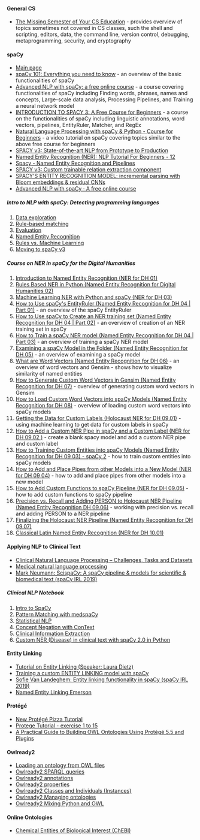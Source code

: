 #### General CS

- [The Missing Semester of Your CS Education](https://missing.csail.mit.edu/) - provides overview of topics sometimes not covered in CS classes, such the shell and scripting, editors, data, the command line, version control, debugging, metaprogramming, security, and cryptography

#### spaCy
- [Main page](https://spacy.io/)
- [spaCy 101: Everything you need to know](https://spacy.io/usage/spacy-101) - an overview of the basic functionalities of spaCy
- [Advanced NLP with spaCy: a free online course](https://course.spacy.io/en/) - a course covering functionalities of spaCy including Finding words, phrases, names and concepts, Large-scale data analysis, Processing Pipelines, and Training a neural network model
- [INTRODUCTION TO SPACY 3: A Free Course for Beginners](http://spacy.pythonhumanities.com/intro.html) - a course on the functionalities of spaCy including linguistic annotations, word vectors, pipelines, EntityRuler, Matcher, and RegEx
- [Natural Language Processing with spaCy & Python - Course for Beginners](https://www.youtube.com/watch?v=dIUTsFT2MeQ) - a video tutorial on spaCy covering topics similar to the above free course for beginners
- [SPACY v3: State-of-the-art NLP from Prototype to Production](https://www.youtube.com/watch?v=9k_EfV7Cns0)
- [Named Entity Recognition (NER): NLP Tutorial For Beginners - 12](https://www.youtube.com/watch?v=2XUhKpH0p4M)
- [Spacy - Named Entity Recognition and Pipelines](https://www.youtube.com/watch?v=b1JKXkfy1ko)
- [SPACY v3: Custom trainable relation extraction component](https://www.youtube.com/watch?v=8HL-Ap5_Axo)
- [SPACY'S ENTITY RECOGNITION MODEL: incremental parsing with Bloom embeddings & residual CNNs](https://www.youtube.com/watch?v=sqDHBH9IjRU)
- [Advanced NLP with spaCy · A free online course](https://www.youtube.com/watch?v=THduWAnG97k)

##### Intro to NLP with spaCy: Detecting programming languages
1. [Data exploration](https://www.youtube.com/watch?v=WnGPv6HnBok)
2. [Rule-based matching](https://www.youtube.com/watch?v=KL4-Mpgbahw)
3. [Evaluation](https://www.youtube.com/watch?v=4V0JDdohxAk)
4. [Named Entity Recognition](https://www.youtube.com/watch?v=IqOJU1-_Fi0)
5. [Rules vs. Machine Learning](https://www.youtube.com/watch?v=f4sqeLRzkPg)
6. [Moving to spaCy v3](https://www.youtube.com/watch?v=k77RrmMaKEI)

##### Course on NER in spaCy for the Digital Humanities
1.  [Introduction to Named Entity Recognition (NER for DH 01)](https://www.youtube.com/watch?v=E9h8qVm2uNY)
2.  [Rules Based NER in Python (Named Entity Recognition for Digital Humanities 02)](https://www.youtube.com/watch?v=O_2uq0sdCQo)
3.  [Machine Learning NER with Python and spaCy (NER for DH 03)](https://www.youtube.com/watch?v=2Ny0yATnuxY)
4. [How to Use spaCy's EntityRuler (Named Entity Recognition for DH 04 | Part 01)](https://www.youtube.com/watch?v=wpyCzodvO3A) - an overview of the spaCy EntityRuler
5. [How to Use spaCy to Create an NER training set (Named Entity Recognition for DH 04 | Part 02)](https://www.youtube.com/watch?v=YBRF7tq1V-Q) - an overview of creation of an NER training set in spaCy
6. [How to Train a spaCy NER model (Named Entity Recognition for DH 04 | Part 03)](https://www.youtube.com/watch?v=7Z1imsp6g10) - an overview of training a spaCy NER model
7. [Examining a spaCy Model in the Folder (Named Entity Recognition for DH 05)](https://www.youtube.com/watch?v=cuUf2H6uCA8) - an overview of examining a spaCy model
8. [What are Word Vectors (Named Entity Recognition for DH 06)](https://www.youtube.com/watch?v=eZJm7PisZvk) - an overview of word vectors and Gensim - shows how to visualize similarity of named entities 
9. [How to Generate Custom Word Vectors in Gensim (Named Entity Recognition for DH 07)](https://www.youtube.com/watch?v=6HM75qOsgkU) - overview of generating custom word vectors in Gensim
10. [How to Load Custom Word Vectors into spaCy Models (Named Entity Recognition for DH 08)](https://www.youtube.com/watch?v=aQPMWS6XiI8) - overview of loading custom word vectors into spaCy models
11. [Getting the Data for Custom Labels (Holocaust NER for DH 09.01)](https://www.youtube.com/watch?v=XScpSI3RYQI) - using machine learning to get data for custom labels in spaCy
12. [How to Add a Custom NER Pipe in spaCy and a Custom Label (NER for DH 09.02 )](https://www.youtube.com/watch?v=1l3v2Zcgb3s) - create a blank spacy model and add a custom NER pipe and custom label
13. [How to Training Custom Entities into spaCy Models (Named Entity Recognition for DH 09 03) - spaCy 2](https://www.youtube.com/watch?v=EcwehOuoqxw) - how to train custom entities into spaCy models
14. [How to Add and Place Pipes from other Models into a New Model (NER for DH 09 04)](https://www.youtube.com/watch?v=fNvTnf10N2M) - how to add and place pipes from other models into a new model
15. [How to Add Custom Functions to spaCy Pipeline (NER for DH 09.05)](https://www.youtube.com/watch?v=XE22cAnwmuQ) - how to add custom functions to spaCy pipeline
16. [Precision vs. Recall and Adding PERSON to Holocaust NER Pipeline (Named Entity Recognition DH 09.06)](https://www.youtube.com/watch?v=-321RJ_Rna8) - working with precision vs. recall and adding PERSON to a NER pipeline
17. [Finalizing the Holocaust NER Pipeline (Named Entity Recognition for DH 09.07)](https://www.youtube.com/watch?v=MYs0W2fPxSo)
18. [Classical Latin Named Entity Recognition (NER for DH 10.01)](https://www.youtube.com/watch?v=zywMBYmV6Ew)

#### Applying NLP to Clinical Text

- [Clinical Natural Language Processing – Challenges, Tasks and Datasets](https://www.youtube.com/watch?v=yrN8VqkCWWc)
- [Medical natural language processing](https://www.youtube.com/watch?v=oyhpIWa9w1Y)
- [Mark Neumann: ScispaCy: A spaCy pipeline & models for scientific & biomedical text (spaCy IRL 2019)](https://www.youtube.com/watch?v=2_HSKDALwuw)

##### Clinical NLP Notebook 
1. [Intro to SpaCy](https://www.youtube.com/watch?v=wsAJpTyE6OY)
2. [Pattern Matching with medspaCy](https://www.youtube.com/watch?v=ymON0qXbbdw)
3. [Statistical NLP](https://www.youtube.com/watch?v=kKqesjURq60)
4. [Concept Negation with ConText](https://www.youtube.com/watch?v=-YxyxE4qP4E)
5. [Clinical Information Extraction](https://www.youtube.com/watch?v=EVLPi777wW4)
6. [Custom NER (Disease) in clinical text with spaCy 2.0 in Python](https://www.youtube.com/watch?v=DxLcMI-EMYI)

#### Entity Linking
- [Tutorial on Entity Linking (Speaker: Laura Dietz)](https://www.youtube.com/watch?v=CBvE3BNErgE)
- [Training a custom ENTITY LINKING model with spaCy](https://www.youtube.com/watch?v=8u57WSXVpmw)
- [Sofie Van Landeghem: Entity linking functionality in spaCy (spaCy IRL 2019)](https://www.youtube.com/watch?v=PW3RJM8tDGo)
- [Named Entity Linking Emerson](https://github.com/explosion/projects/tree/v3/tutorials/nel_emerson)

#### Protégé
- [New Protégé Pizza Tutorial](https://www.michaeldebellis.com/post/new-protege-pizza-tutorial)
- [Protege Tutorial - exercise 1 to 15](https://www.youtube.com/watch?v=1wVeD2PutOA)
- [A Practical Guide to Building OWL Ontologies Using Protégé 5.5 and Plugins](https://drive.google.com/file/d/1A3Y8T6nIfXQ_UQOpCAr_HFSCwpTqELeP/view)

#### Owlready2

- [Loading an ontology from OWL files](https://owlready2.readthedocs.io/en/latest/onto.html#loading-an-ontology-from-owl-files)
- [Owlready2 SPARQL queries](https://owlready2.readthedocs.io/en/latest/sparql.html)
- [Owlready2 annotations](https://owlready2.readthedocs.io/en/latest/annotations.html)
- [Owlready2 properties](https://owlready2.readthedocs.io/en/latest/properties.html)
- [Owlready2 Classes and Individuals (Instances)](https://owlready2.readthedocs.io/en/latest/class.html)
- [Owlready2 Managing ontologies](https://owlready2.readthedocs.io/en/latest/onto.html)
- [Owlready2 Mixing Python and OWL](https://owlready2.readthedocs.io/en/latest/mixing_python_owl.html)

#### Online Ontologies

- [Chemical Entities of Biological Interest (ChEBI)](https://www.ebi.ac.uk/chebi/)
